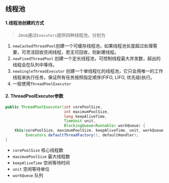 ## 线程池

#### 1.线程池创建的方式

>Java通过`Executors`提供四种线程池，分别为

1. `newCachedThreadPool`创建一个可缓存线程池，如果线程池长度超过处理需要，可灵活回收空闲线程，若无可回收，则新建线程。
2. `newFixedThreadPool` 创建一个定长线程池，可控制线程最大并发数，超出的线程会在队列中等待。
3. `newSingleThreadExecutor` 创建一个单线程化的线程池，它只会用唯一的工作线程来执行任务，保证所有任务按照指定顺序(FIFO, LIFO, 优先级)执行。
4. 一般使用`ThreadPoolExecutor`

#### 2. ThreadPoolExecutor参数

```java
public ThreadPoolExecutor(int corePoolSize,
                          int maximumPoolSize,
                          long keepAliveTime,
                          TimeUnit unit,
                          BlockingQueue<Runnable> workQueue) {
    this(corePoolSize, maximumPoolSize, keepAliveTime, unit, workQueue,
         Executors.defaultThreadFactory(), defaultHandler);
}
```
- `corePoolSize` 核心线程数
- `maximumPoolSize` 最大线程数
- `keepAliveTime` 空闲等待时间
- `unit` 空闲等待单位
- `workQueue` 队列

